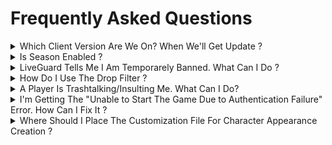 # Frequently Asked Questions

<details>

<summary>Which Client Version Are We On? When We'll Get Update ?</summary>

We're on the Corsair Version. We have released the Corsair not long ago and now we are still working on Corsair later we will start working on Reboot version.

</details>

<details>

<summary>Is Season Enabled ?</summary>

No, season seems enabled but it is not you can not create season characters. Even if you select season it will not create season character. Since now players start with 260 AP and 300 DP no point to have season.

</details>

<details>

<summary>LiveGuard Tells Me I Am Temporarely Banned. What Can I Do ?</summary>

* Using any kind of macro apps running in the background
* Any kind of botting or cheats&#x20;
* If your antivirus is scanning game and tries to access, in order to fix this create exceptions for game folder&#x20;
* If you have memory (RAM) cleaner app running in the background, it may cause temporary ban as well

Check if you have macro apps running like mouse or keyboard, if so close them and try after 10 minutes. If the problem continues contact us through discord.

</details>

<details>

<summary>How Do I Use The Drop Filter ?</summary>

Drop filter currently not working**.**

</details>

<details>

<summary>A Player Is Trashtalking/Insulting Me. What Can I Do?</summary>

Chill out, take a screenshot and send it through discord with a DM to one of the GMs then you can block that player or you can create a player [_report ticket_](../informations/discord.md#support-ticket-system).

</details>

<details>

<summary>I'm Getting The "Unable to Start The Game Due to Authentication Failure" Error. How Can I Fix It ?</summary>

1. [Click Here and Download](https://drive.google.com/file/d/19kdDzSm3kTHf0h2gTQP9lgOu6hQM8YUs/view?usp=sharing)
2. Close your launcher in system tray.
3. Go to your game folder and delete Bin64 folder. If you can not due to Windows error "File already being used" then restart your pc and delete it.
4. Extract the downloaded file inside game folder.

</details>

<details>

<summary>Where Should I Place The Customization File For Character Appearance Creation ?</summary>

C:\Users\Documents\MoonBDO Corsair\Customization

</details>
